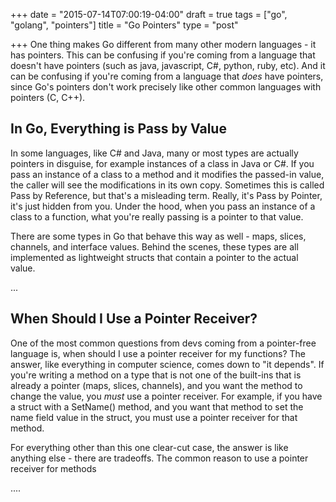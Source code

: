 +++
date = "2015-07-14T07:00:19-04:00"
draft = true
tags = ["go", "golang", "pointers"]
title = "Go Pointers"
type = "post"

+++
One thing makes Go different from many other modern languages - it has pointers.
This can be confusing if you're coming from a language that doesn't have
pointers (such as java, javascript, C#, python, ruby, etc).  And it can be
confusing if you're coming from a language that *does* have pointers, since Go's
pointers don't work precisely like other common languages with pointers (C,
C++).

## In Go, Everything is Pass by Value

In some languages, like C# and Java, many or most types are actually pointers in disguise, for example instances of a class in Java or C#.  If you pass an instance of a class to a method and it modifies the passed-in value, the caller will see the modifications in its own copy.  Sometimes this is called Pass by Reference, but that's a misleading term.  Really, it's Pass by Pointer, it's just hidden from you.  Under the hood, when you pass an instance of a class to a function, what you're really passing is a pointer to that value.

There are some types in Go that behave this way as well - maps, slices, channels, and interface values.  Behind the scenes, these types are all implemented as lightweight structs that contain a pointer to the actual value.

...


## When Should I Use a Pointer Receiver?

One of the most common questions from devs coming from a pointer-free language is, when should I use a pointer receiver for my functions?  The answer, like everything in computer science, comes down to "it depends".  If you're writing a method on a type that is not one of the built-ins that is already a pointer (maps, slices, channels), and you want the method to change the value, you *must* use a pointer receiver.  For example, if you have a struct with a SetName() method, and you want that method to set the name field value in the struct, you must use a pointer receiver for that method.

For everything other than this one clear-cut case, the answer is like anything else - there are tradeoffs.  The common reason to use a pointer receiver for methods 

....